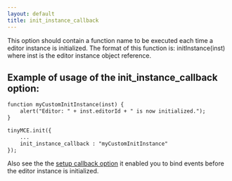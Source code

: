 ```yaml
---
layout: default
title: init_instance_callback
---
```


This option should contain a function name to be executed each time a editor instance is initialized. The format of this function is: initInstance(inst) where inst is the editor instance object reference.

## Example of usage of the init_instance_callback option:

```html
function myCustomInitInstance(inst) {
	alert("Editor: " + inst.editorId + " is now initialized.");
}

tinyMCE.init({
	...
	init_instance_callback : "myCustomInitInstance"
});
```

Also see the the [setup callback option](../configuration/Configuration3x@setup) it enabled you to bind events before the editor instance is initialized.